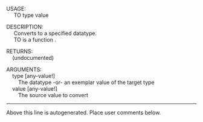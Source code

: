 USAGE:  
&nbsp;&nbsp;&nbsp;&nbsp;&nbsp;TO&nbsp;type&nbsp;value&nbsp;  
  
DESCRIPTION:  
&nbsp;&nbsp;&nbsp;&nbsp;&nbsp;Converts&nbsp;to&nbsp;a&nbsp;specified&nbsp;datatype.  
&nbsp;&nbsp;&nbsp;&nbsp;&nbsp;TO&nbsp;is&nbsp;a&nbsp;function&nbsp;.  
  
RETURNS:  
&nbsp;&nbsp;&nbsp;&nbsp;(undocumented)  
  
ARGUMENTS:  
&nbsp;&nbsp;&nbsp;&nbsp;type&nbsp;[any-value!]  
&nbsp;&nbsp;&nbsp;&nbsp;&nbsp;&nbsp;&nbsp;&nbsp;The&nbsp;datatype&nbsp;-or-&nbsp;an&nbsp;exemplar&nbsp;value&nbsp;of&nbsp;the&nbsp;target&nbsp;type  
&nbsp;&nbsp;&nbsp;&nbsp;value&nbsp;[any-value!]  
&nbsp;&nbsp;&nbsp;&nbsp;&nbsp;&nbsp;&nbsp;&nbsp;The&nbsp;source&nbsp;value&nbsp;to&nbsp;convert  
___
Above this line is autogenerated. Place user comments below.